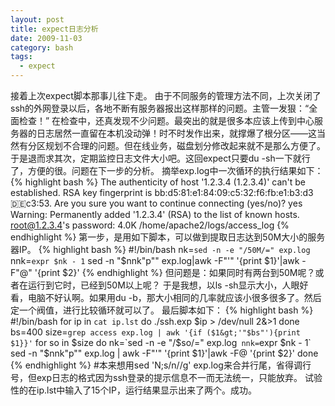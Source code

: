 ```yaml
---
layout: post
title: expect日志分析
date: 2009-11-03
category: bash
tags:
  - expect
---
```


接着上次expect脚本那事儿往下走。
由于不同服务的管理方法不同，上次关闭了ssh的外网登录以后，各地不断有服务器报出这样那样的问题。主管一发狠：“全面检查！”
在检查中，还真发现不少问题。最突出的就是很多本应该上传到中心服务器的日志居然一直留在本机没动弹！时不时发作出来，就撑爆了根分区——这当然有分区规划不合理的问题。但在线业务，磁盘划分修改起来就不是那么方便了。于是退而求其次，定期监控日志文件大小吧。这回expect只要du
-sh一下就行了，方便的很。问题在下一步的分析。
摘举exp.log中一次循环的执行结果如下：
{% highlight bash %}
The authenticity of host '1.2.3.4 (1.2.3.4)' can't be established.
RSA key fingerprint is
bb:d5:81:e1:84:09:c5:32:f6:fb:e1:b3:d3:de:c3:53.
Are you sure you want to continue connecting (yes/no)? yes
Warning: Permanently added '1.2.3.4' (RSA) to the list of known hosts.
root@1.2.3.4's password:
4.0K /home/apache2/logs/access_log
{% endhighlight %}
第一步，是用如下脚本，可以做到提取日志达到50M大小的服务器IP。
{% highlight bash %}
#!/bin/bash
nk=`sed -n -e "/50M/=" exp.log`
nnk=`expr $nk - 1`
sed -n "$nnk"p"" exp.log|awk -F"'" '{print $1}'|awk -F"@" '{print $2}'
{% endhighlight %}
但问题是：如果同时有两台到50M呢？或者在运行到它时，已经到50M以上呢？
于是我想，以ls -sh显示大小，人眼好看，电脑不好认啊。如果用du -b，那大小相同的几率就应该小很多很多了。然后定一个阀值，进行比较循环就可以了。
最后脚本如下：
{% highlight bash %}
#!/bin/bash
for ip in `cat ip.lst`
do
./ssh.exp $ip > /dev/null 2&>1
done
bs=400
size=`grep access exp.log | awk '{if ($1&gt;'"$bs"'){print $1}}'`
for so in $size
do
nk=`sed -n -e "/$so/=" exp.log`
nnk=`expr $nk - 1`
sed -n "$nnk"p"" exp.log | awk -F"'" '{print $1}'|awk -F@ '{print $2}'
done
{% endhighlight %}
#本来想用sed 'N;s/n//g' exp.log来合并行尾，省得调行号，但exp日志的格式因为ssh登录的提示信息不一而无法统一，只能放弃。
试验性的在ip.lst中输入了15个IP，运行结果显示出来了两个。成功。

